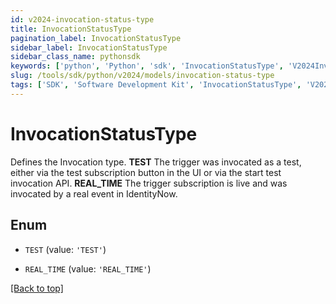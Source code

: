 ```yaml
---
id: v2024-invocation-status-type
title: InvocationStatusType
pagination_label: InvocationStatusType
sidebar_label: InvocationStatusType
sidebar_class_name: pythonsdk
keywords: ['python', 'Python', 'sdk', 'InvocationStatusType', 'V2024InvocationStatusType'] 
slug: /tools/sdk/python/v2024/models/invocation-status-type
tags: ['SDK', 'Software Development Kit', 'InvocationStatusType', 'V2024InvocationStatusType']
---
```


# InvocationStatusType

Defines the Invocation type.  **TEST** The trigger was invocated as a test, either via the test subscription button in the UI or via the start test invocation API.  **REAL_TIME** The trigger subscription is live and was invocated by a real event in IdentityNow.

## Enum

* `TEST` (value: `'TEST'`)

* `REAL_TIME` (value: `'REAL_TIME'`)

[[Back to top]](#) 


